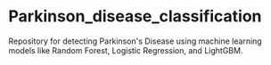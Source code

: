# Parkinson_disease_classification
Repository for detecting Parkinson's Disease using machine learning models like Random Forest, Logistic Regression, and LightGBM.
